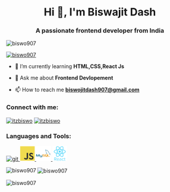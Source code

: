 <h1 align="center">Hi 👋, I'm Biswajit Dash</h1>
<h3 align="center">A passionate frontend developer from India</h3>

<p align="left"> <img src="https://komarev.com/ghpvc/?username=biswo907&label=Profile%20views&color=0e75b6&style=flat" alt="biswo907" /> </p>

<p align="left"> <a href="https://github.com/ryo-ma/github-profile-trophy"><img src="https://github-profile-trophy.vercel.app/?username=biswo907" alt="biswo907" /></a> </p>

- 🌱 I’m currently learning **HTML,CSS,React Js**

- 💬 Ask me about **Frontend Devlopement**

- 📫 How to reach me **biswojitdash907@gmail.com**

<h3 align="left">Connect with me:</h3>
<p align="left">
<a href="https://www.facebook.com/profile.php?id=100022884964272" target="_blank"><img align="center" src="https://raw.githubusercontent.com/rahuldkjain/github-profile-readme-generator/master/src/images/icons/Social/facebook.svg" alt="itzbiswo" height="30" width="40" /></a>
<a href="https://instagram.com/itzbiswo" target="_blank"><img align="center" src="https://raw.githubusercontent.com/rahuldkjain/github-profile-readme-generator/master/src/images/icons/Social/instagram.svg" alt="itzbiswo" height="30" width="40" /></a>
</p>

<h3 align="left">Languages and Tools:</h3>
<p align="left"> <a href="https://git-scm.com/" target="_blank" rel="noreferrer"> <img src="https://www.vectorlogo.zone/logos/git-scm/git-scm-icon.svg" alt="git" width="40" height="40"/> </a> <a href="https://developer.mozilla.org/en-US/docs/Web/JavaScript" target="_blank" rel="noreferrer"> <img src="https://raw.githubusercontent.com/devicons/devicon/master/icons/javascript/javascript-original.svg" alt="javascript" width="40" height="40"/> </a> <a href="https://www.mysql.com/" target="_blank" rel="noreferrer"> <img src="https://raw.githubusercontent.com/devicons/devicon/master/icons/mysql/mysql-original-wordmark.svg" alt="mysql" width="40" height="40"/> </a> <a href="https://reactjs.org/" target="_blank" rel="noreferrer"> <img src="https://raw.githubusercontent.com/devicons/devicon/master/icons/react/react-original-wordmark.svg" alt="react" width="40" height="40"/> </a> </p>

<p><img align="left" src="https://github-readme-stats.vercel.app/api/top-langs?username=biswo907&show_icons=true&locale=en&layout=compact" alt="biswo907" /></p>

<p>&nbsp;<img align="center" src="https://github-readme-stats.vercel.app/api?username=biswo907&show_icons=true&locale=en" alt="biswo907" /></p>

<p><img align="center" src="https://github-readme-streak-stats.herokuapp.com/?user=biswo907&" alt="biswo907" /></p>

